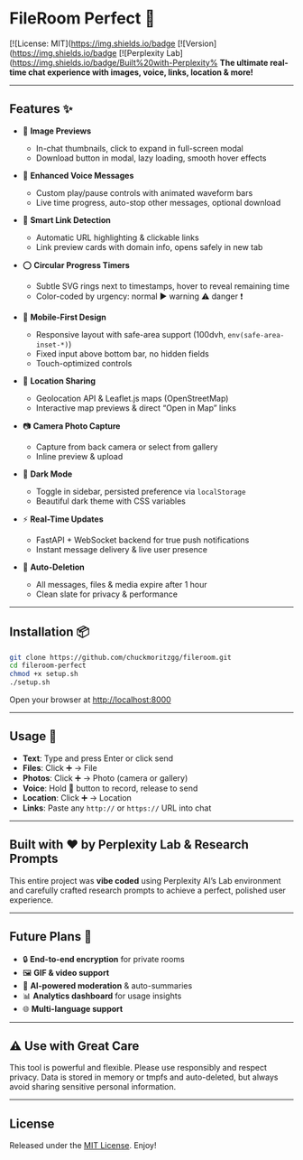 # FileRoom Perfect 🚀

[![License: MIT](https://img.shields.io/badge 
[![Version](https://img.shields.io/badge 
[![Perplexity Lab](https://img.shields.io/badge/Built%20with-Perplexity%
**The ultimate real-time chat experience with images, voice, links, location & more!**

***

## Features ✨

- 📸 **Image Previews**  
  - In-chat thumbnails, click to expand in full-screen modal  
  - Download button in modal, lazy loading, smooth hover effects  

- 🎵 **Enhanced Voice Messages**  
  - Custom play/pause controls with animated waveform bars  
  - Live time progress, auto-stop other messages, optional download  

- 🔗 **Smart Link Detection**  
  - Automatic URL highlighting & clickable links  
  - Link preview cards with domain info, opens safely in new tab  

- ⭕ **Circular Progress Timers**  
  - Subtle SVG rings next to timestamps, hover to reveal remaining time  
  - Color-coded by urgency: normal ▶️ warning ⚠️ danger ❗  

- 📱 **Mobile-First Design**  
  - Responsive layout with safe-area support (100dvh, `env(safe-area-inset-*)`)  
  - Fixed input above bottom bar, no hidden fields  
  - Touch-optimized controls

- 📍 **Location Sharing**  
  - Geolocation API & Leaflet.js maps (OpenStreetMap)  
  - Interactive map previews & direct “Open in Map” links  

- 📷 **Camera Photo Capture**  
  - Capture from back camera or select from gallery  
  - Inline preview & upload  

- 🌙 **Dark Mode**  
  - Toggle in sidebar, persisted preference via `localStorage`  
  - Beautiful dark theme with CSS variables  

- ⚡ **Real-Time Updates**  
  - FastAPI + WebSocket backend for true push notifications  
  - Instant message delivery & live user presence  

- 🔄 **Auto-Deletion**  
  - All messages, files & media expire after 1 hour  
  - Clean slate for privacy & performance  

***

## Installation 📦

```bash
git clone https://github.com/chuckmoritzgg/fileroom.git
cd fileroom-perfect
chmod +x setup.sh
./setup.sh
```

Open your browser at [http://localhost:8000](http://localhost:8000)

***

## Usage 📝

- **Text**: Type and press Enter or click send  
- **Files**: Click ➕ → File  
- **Photos**: Click ➕ → Photo (camera or gallery)  
- **Voice**: Hold 🎤 button to record, release to send  
- **Location**: Click ➕ → Location  
- **Links**: Paste any `http://` or `https://` URL into chat  

***

## Built with ❤️ by Perplexity Lab & Research Prompts

This entire project was **vibe coded** using Perplexity AI’s Lab environment and carefully crafted research prompts to achieve a perfect, polished user experience.

***

## Future Plans 🚧

- 🔒 **End-to-end encryption** for private rooms  
- 🖼️ **GIF & video support**  
- 🤖 **AI-powered moderation** & auto-summaries  
- 📊 **Analytics dashboard** for usage insights  
- 🌐 **Multi-language support**  

***

## ⚠️ Use with Great Care

This tool is powerful and flexible. Please use responsibly and respect privacy. Data is stored in memory or tmpfs and auto-deleted, but always avoid sharing sensitive personal information.

***

## License

Released under the [MIT License](LICENSE). Enjoy!